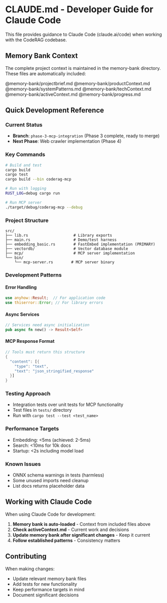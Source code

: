 # CLAUDE.md - Developer Guide for Claude Code

This file provides guidance to Claude Code (claude.ai/code) when working with the CodeRAG codebase.

## Memory Bank Context

The complete project context is maintained in the memory-bank directory. These files are automatically included:

@memory-bank/projectbrief.md
@memory-bank/productContext.md
@memory-bank/systemPatterns.md
@memory-bank/techContext.md
@memory-bank/activeContext.md
@memory-bank/progress.md

## Quick Development Reference

### Current Status
- **Branch**: `phase-3-mcp-integration` (Phase 3 complete, ready to merge)
- **Next Phase**: Web crawler implementation (Phase 4)

### Key Commands
```bash
# Build and test
cargo build
cargo test
cargo build --bin coderag-mcp

# Run with logging
RUST_LOG=debug cargo run

# Run MCP server
./target/debug/coderag-mcp --debug
```

### Project Structure
```
src/
├── lib.rs                    # Library exports
├── main.rs                   # Demo/test harness
├── embedding_basic.rs        # FastEmbed implementation (PRIMARY)
├── vectordb/                 # Vector database module
├── mcp/                      # MCP server implementation
└── bin/
    └── mcp-server.rs        # MCP server binary
```

### Development Patterns

#### Error Handling
```rust
use anyhow::Result;  // For application code
use thiserror::Error; // For library errors
```

#### Async Services
```rust
// Services need async initialization
pub async fn new() -> Result<Self>
```

#### MCP Response Format
```rust
// Tools must return this structure
{
  "content": [{
    "type": "text",
    "text": "json_stringified_response"
  }]
}
```

### Testing Approach
- Integration tests over unit tests for MCP functionality
- Test files in `tests/` directory
- Run with `cargo test --test <test_name>`

### Performance Targets
- Embedding: <5ms (achieved: 2-5ms)
- Search: <10ms for 10k docs
- Startup: <2s including model load

### Known Issues
- ONNX schema warnings in tests (harmless)
- Some unused imports need cleanup
- List docs returns placeholder data

## Working with Claude Code

When using Claude Code for development:

1. **Memory bank is auto-loaded** - Context from included files above
2. **Check activeContext.md** - Current work and decisions
3. **Update memory bank after significant changes** - Keep it current
4. **Follow established patterns** - Consistency matters

## Contributing

When making changes:
- Update relevant memory bank files
- Add tests for new functionality
- Keep performance targets in mind
- Document significant decisions
